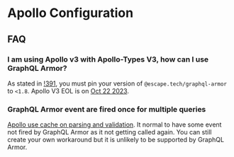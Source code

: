 # Apollo Configuration


## FAQ

### I am using Apollo v3 with Apollo-Types V3, how can I use GraphQL Armor?

As stated in [!391](https://github.com/Escape-Technologies/graphql-armor/issues/391), you must pin your version of `@escape.tech/graphql-armor` to `<1.8`.
Apollo V3 EOL is on [Oct 22 2023](https://www.apollographql.com/blog/announcement/backend/announcing-the-end-of-life-schedule-for-apollo-server-2-3/).

### GraphQL Armor event are fired once for multiple queries

[Apollo use cache on parsing and validation](https://www.apollographql.com/docs/apollo-server/integrations/plugins-event-reference/#parsingdidstart).
It normal to have some event not fired by GraphQL Armor as it not getting called again.
You can still create your own workaround but it is unlikely to be supported by GraphQL Armor.
